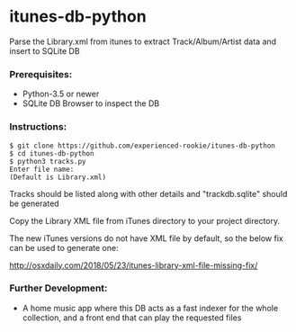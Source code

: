 # itunes-db-python
Parse the Library.xml from itunes to extract Track/Album/Artist data and insert to SQLite DB

### Prerequisites:

- Python-3.5 or newer
- SQLite DB Browser to inspect the DB



### Instructions:

```
$ git clone https://github.com/experienced-rookie/itunes-db-python
$ cd itunes-db-python
$ python3 tracks.py
Enter file name: 
(Default is Library.xml)
```

Tracks should be listed along with other details and "trackdb.sqlite" should be generated

Copy the Library XML file from iTunes directory to your project directory.

The new iTunes versions do not have XML file by default, so the below fix can be used to generate one:

http://osxdaily.com/2018/05/23/itunes-library-xml-file-missing-fix/

### Further Development:

- A home music app where this DB acts as a fast indexer for the whole collection, and a front end that can play the requested files
